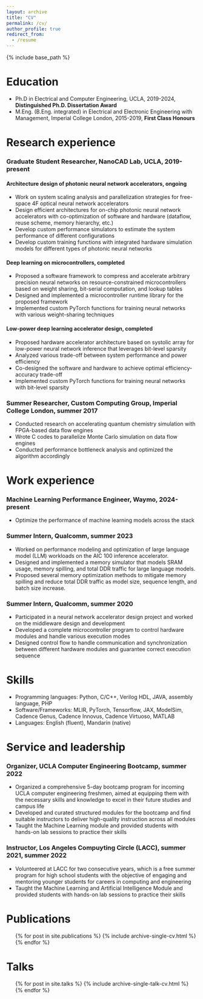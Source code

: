 ```yaml
---
layout: archive
title: "CV"
permalink: /cv/
author_profile: true
redirect_from:
  - /resume
---
```


{% include base_path %}

Education
======
* Ph.D in Electrical and Computer Engineering, UCLA, 2019-2024, **Distinguished Ph.D. Dissertation Award**
* M.Eng. (B.Eng. integrated) in Electrical and Electronic Engineering with Management, Imperial College London, 2015-2019, **First Class Honours**



Research experience
======
### Graduate Student Researcher, NanoCAD Lab, UCLA, 2019-present
#### Architecture design of photonic neural network accelerators, ongoing
  *	Work on system scaling analysis and parallelization strategies for free-space 4F optical neural network accelerators
  *	Design efficient architectures for on-chip photonic neural network accelerators with co-optimization of software and hardware (dataflow, reuse scheme, memory hierarchy, etc.)
  *	Develop custom performance simulators to estimate the system performance of different configurations
  *	Develop custom training functions with integrated hardware simulation models for different types of photonic neural networks

#### Deep learning on microcontrollers, completed
  *	Proposed a software framework to compress and accelerate arbitrary precision neural networks on resource-constrained microcontrollers based on weight sharing, bit-serial computation, and lookup tables
  *	Designed and implemented a microcontroller runtime library for the proposed framework
  *	Implemented custom PyTorch functions for training neural networks with various weight-sharing techniques


#### Low-power deep learning accelerator design, completed
  * Proposed hardware accelerator architecture based on systolic array for low-power neural network inference that leverages bit-level sparsity
  *	Analyzed various trade-off between system performance and power efficiency
  *	Co-designed the software and hardware to achieve optimal efficiency-accuracy trade-off
  *	Implemented custom PyTorch functions for training neural networks with bit-level sparsity

### Summer Researcher, Custom Computing Group, Imperial College London, summer 2017
*	Conducted research on accelerating quantum chemistry simulation with FPGA-based data flow engines 
*	Wrote C codes to parallelize Monte Carlo simulation on data flow engines 
*	Conducted performance bottleneck analysis and optimized the algorithm accordingly

Work experience
======
### Machine Learning Performance Engineer, Waymo, 2024-present
* Optimize the performance of machine learning models across the stack

### Summer Intern, Qualcomm, summer 2023
*	Worked on performance modeling and optimization of large language model (LLM) workloads on the AIC 100 inference accelerator.
*	Designed and implemented a memory simulator that models SRAM usage, memory spilling, and total DDR traffic for large language models.
*	Proposed several memory optimization methods to mitigate memory spilling and reduce total DDR traffic as model size, sequence length, and batch size increase.


### Summer Intern, Qualcomm, summer 2020
* Participated in a neural network accelerator design project and worked on the middleware design and development
* Developed a complete microcontroller program to control hardware modules and handle various execution modes
* Designed control flow to handle communication and synchronization between different hardware modules and guarantee correct execution sequence

Skills
======
*	Programming languages: Python, C/C++, Verilog HDL, JAVA, assembly language, PHP
* Software/Frameworks: MLIR, PyTorch, Tensorflow, JAX, ModelSim, Cadence Genus, Cadence Innovus, Cadence Virtuoso, MATLAB
* Languages: English (fluent), Mandarin (native)

Service and leadership
======
### Organizer, UCLA Computer Engineering Bootcamp, summer 2022
*	Organized a comprehensive 5-day bootcamp program for incoming UCLA computer engineering freshmen, aimed at equipping them with the necessary skills and knowledge to excel in their future studies and campus life
*	Developed and curated structured modules for the bootcamp and find suitable instructors to deliver high-quality instruction across all modules
*	Taught the Machine Learning module and provided students with hands-on lab sessions to practice their skills

### Instructor, Los Angeles Compuyting Circle (LACC), summer 2021, summer 2022
*	Volunteered at LACC for two consecutive years, which is a free summer program for high school students with the objective of engaging and mentoring younger students for careers in computing and engineering
*	Taught the Machine Learning and Artificial Intelligence Module and provided students with hands-on lab sessions to practice their skills


Publications
======
  <ul>{% for post in site.publications %}
    {% include archive-single-cv.html %}
  {% endfor %}</ul>
  
Talks
======
  <ul>{% for post in site.talks %}
    {% include archive-single-talk-cv.html %}
  {% endfor %}</ul>

<!-- This is a multi-line comment
Teaching
======
  <ul>{% for post in site.teaching %}
    {% include archive-single-cv.html %}
  {% endfor %}</ul>
-->
  

